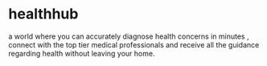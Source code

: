 # healthhub
 a world where you can accurately diagnose health concerns in minutes , connect with the top tier medical professionals and receive all the guidance regarding health without leaving your home.

